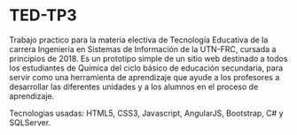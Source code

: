 # TED-TP3
Trabajo practico para la materia electiva de Tecnología Educativa de la carrera Ingeniería en Sistemas de Información de la UTN-FRC, cursada a principios de 2018. Es un prototipo simple de un sitio web destinado a todos los estudiantes de Química del ciclo básico de educación secundaria, para servir como una herramienta de aprendizaje que ayude a los profesores a desarrollar las diferentes unidades y a los alumnos en el proceso de aprendizaje.

Tecnologias usadas: HTML5, CSS3, Javascript, AngularJS, Bootstrap, C# y SQLServer.
